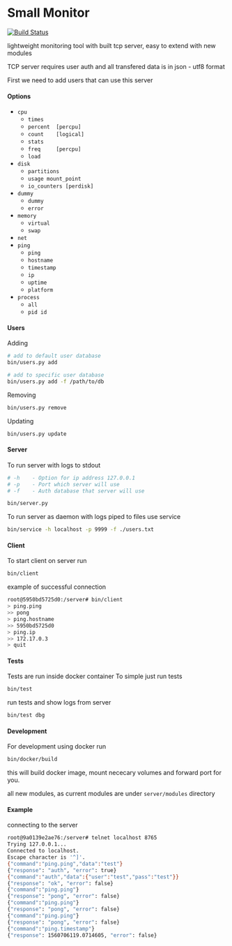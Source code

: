 # Small Monitor

[![Build Status](https://travis-ci.org/dalibor91/remote_server_monitor.svg?branch=master)](https://travis-ci.org/dalibor91/remote_server_monitor)

lightweight monitoring tool with built tcp server, easy to extend with new modules

TCP server requires user auth and all transfered data is in json - utf8 format 

First we need to add users that can use this server 

#### Options 

 - `cpu`
    - `times    `
    - `percent  [percpu]`
    - `count    [logical]`
    - `stats` 
    - `freq     [percpu]`
    - `load` 
 - `disk`
    - `partitions`
    - `usage mount_point`
    - `io_counters [perdisk]`
 - `dummy`
    - `dummy`
    - `error`
 - `memory`
    - `virtual`
    - `swap`
 - `net`
 - `ping`
    - `ping`
    - `hostname`
    - `timestamp`
    - `ip`
    - `uptime`
    - `platform`
  - `process`
    - `all`
    - `pid id`


#### Users 

Adding 
```bash
# add to default user database 
bin/users.py add

# add to specific user database 
bin/users.py add -f /path/to/db 
```

Removing 
```bash
bin/users.py remove 
```

Updating
```bash
bin/users.py update 
```

#### Server
To run server with logs to stdout  
```bash
# -h    - Option for ip address 127.0.0.1
# -p    - Port which server will use 
# -f    - Auth database that server will use 

bin/server.py 
```

To run server as daemon with logs piped to files use service
```bash
bin/service -h localhost -p 9999 -f ./users.txt
```

#### Client 
To start client on server run 
```bash
bin/client
```

example of successful connection 
```bash
root@5950bd5725d0:/server# bin/client
> ping.ping
>> pong
> ping.hostname
>> 5950bd5725d0
> ping.ip
>> 172.17.0.3
> quit
```

#### Tests 

Tests are run inside docker container 
To simple just run tests
```bash 
bin/test
```

run tests and show logs from server 
```bash
bin/test dbg
```


#### Development

For development using docker run 
```bash
bin/docker/build
```

this will build docker image, mount nececary volumes and forward port for you.

all new modules, as current modules are under `server/modules` directory 


#### Example
connecting to the server 
```bash
root@9a0139e2ae76:/server# telnet localhost 8765
Trying 127.0.0.1...
Connected to localhost.
Escape character is '^]'.
{"command":"ping.ping","data":"test"}
{"response": "auth", "error": true}
{"command":"auth","data":{"user":"test","pass":"test"}}
{"response": "ok", "error": false}
{"command":"ping.ping"}
{"response": "pong", "error": false}
{"command":"ping.ping"}
{"response": "pong", "error": false}
{"command":"ping.ping"}
{"response": "pong", "error": false}
{"command":"ping.timestamp"}
{"response": 1560706119.0714605, "error": false}
```
